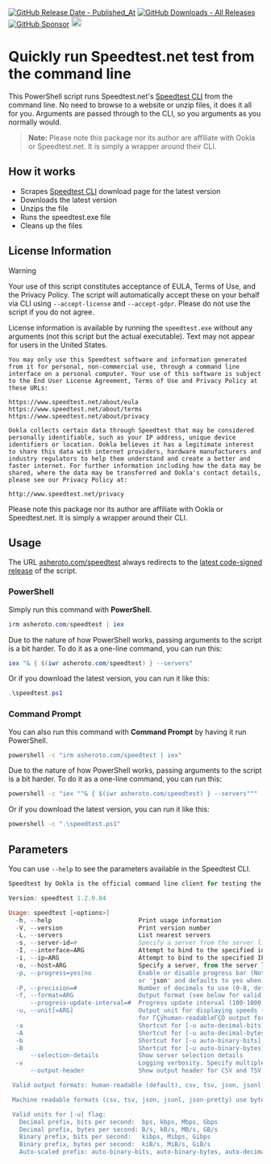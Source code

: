 [![GitHub Release Date - Published_At](https://img.shields.io/github/release-date/asheroto/speedtest)](https://github.com/asheroto/speedtest/releases)
[![GitHub Downloads - All Releases](https://img.shields.io/github/downloads/asheroto/speedtest/total)](https://github.com/asheroto/speedtest/releases)
[![GitHub Sponsor](https://img.shields.io/github/sponsors/asheroto?label=Sponsor&logo=GitHub)](https://github.com/sponsors/asheroto)
<a href="https://ko-fi.com/asheroto"><img src="https://ko-fi.com/img/githubbutton_sm.svg" alt="Ko-Fi Button" height="20px"></a>

# Quickly run Speedtest.net test from the command line

This PowerShell script runs Speedtest.net's [Speedtest CLI](https://www.speedtest.net/apps/cli) from the command line. No need to browse to a website or unzip files, it does it all for you. Arguments are passed through to the CLI, so you arguments as you normally would.

> **Note:** Please note this package nor its author are affiliate with Ookla or Speedtest.net. It is simply a wrapper around their CLI.

## How it works

-   Scrapes [Speedtest CLI](https://www.speedtest.net/apps/cli) download page for the latest version
-   Downloads the latest version
-   Unzips the file
-   Runs the speedtest.exe file
-   Cleans up the files

## License Information

> [!WARNING]  
> Your use of this script constitutes acceptance of EULA, Terms of Use, and the Privacy Policy. The script will automatically accept these on your behalf via CLI using `--accept-license` and `--accept-gdpr`. Please do not use the script if you do not agree.

License information is available by running the `speedtest.exe` without any arguments (not this script but the actual executable). Text may not appear for users in the United States.

```
You may only use this Speedtest software and information generated
from it for personal, non-commercial use, through a command line
interface on a personal computer. Your use of this software is subject
to the End User License Agreement, Terms of Use and Privacy Policy at
these URLs:

https://www.speedtest.net/about/eula
https://www.speedtest.net/about/terms
https://www.speedtest.net/about/privacy

Ookla collects certain data through Speedtest that may be considered
personally identifiable, such as your IP address, unique device
identifiers or location. Ookla believes it has a legitimate interest
to share this data with internet providers, hardware manufacturers and
industry regulators to help them understand and create a better and
faster internet. For further information including how the data may be
shared, where the data may be transferred and Ookla's contact details,
please see our Privacy Policy at:

http://www.speedtest.net/privacy
```

Please note this package nor its author are affiliate with Ookla or Speedtest.net. It is simply a wrapper around their CLI.

## Usage

The URL [asheroto.com/speedtest](https://asheroto.com/speedtest) always redirects to the [latest code-signed release](https://github.com/asheroto/speedtest/releases/latest/download/speedtest.ps1) of the script.

### PowerShell

Simply run this command with **PowerShell**.

```powershell
irm asheroto.com/speedtest | iex
```

Due to the nature of how PowerShell works, passing arguments to the script is a bit harder. To do it as a one-line command, you can run this:

```powershell
iex "& { $(iwr asheroto.com/speedtest) } --servers"
```

Or if you download the latest version, you can run it like this:

```powershell
.\speedtest.ps1
```

### Command Prompt

You can also run this command with **Command Prompt** by having it run PowerShell.

```bat
powershell -c "irm asheroto.com/speedtest | iex"
```

Due to the nature of how PowerShell works, passing arguments to the script is a bit harder. To do it as a one-line command, you can run this:

```bat
powershell -c "iex ""& { $(iwr asheroto.com/speedtest) } --servers"""
```

Or if you download the latest version, you can run it like this:

```bat
powershell -c ".\speedtest.ps1"
```

## Parameters

You can use `--help` to see the parameters available in the Speedtest CLI.

```powershell
Speedtest by Ookla is the official command line client for testing the speed and performance of your internet connection.

Version: speedtest 1.2.0.84

Usage: speedtest [<options>]
  -h, --help                        Print usage information
  -V, --version                     Print version number
  -L, --servers                     List nearest servers
  -s, --server-id=#                 Specify a server from the server list using its id
  -I, --interface=ARG               Attempt to bind to the specified interface when connecting to servers
  -i, --ip=ARG                      Attempt to bind to the specified IP address when connecting to servers
  -o, --host=ARG                    Specify a server, from the server list, using its host's fully qualified domain name
  -p, --progress=yes|no             Enable or disable progress bar (Note: only available for 'human-readable'
                                    or 'json' and defaults to yes when interactive)
  -P, --precision=#                 Number of decimals to use (0-8, default=2)
  -f, --format=ARG                  Output format (see below for valid formats)
      --progress-update-interval=#  Progress update interval (100-1000 milliseconds)
  -u, --unit[=ARG]                  Output unit for displaying speeds (Note: this is only applicable
                                    for ΓÇÿhuman-readableΓÇÖ output format and the default unit is Mbps)
  -a                                Shortcut for [-u auto-decimal-bits]
  -A                                Shortcut for [-u auto-decimal-bytes]
  -b                                Shortcut for [-u auto-binary-bits]
  -B                                Shortcut for [-u auto-binary-bytes]
      --selection-details           Show server selection details
  -v                                Logging verbosity. Specify multiple times for higher verbosity
      --output-header               Show output header for CSV and TSV formats

 Valid output formats: human-readable (default), csv, tsv, json, jsonl, json-pretty

 Machine readable formats (csv, tsv, json, jsonl, json-pretty) use bytes as the unit of measure with max precision

 Valid units for [-u] flag:
   Decimal prefix, bits per second:  bps, kbps, Mbps, Gbps
   Decimal prefix, bytes per second: B/s, kB/s, MB/s, GB/s
   Binary prefix, bits per second:   kibps, Mibps, Gibps
   Binary prefix, bytes per second:  kiB/s, MiB/s, GiB/s
   Auto-scaled prefix: auto-binary-bits, auto-binary-bytes, auto-decimal-bits, auto-decimal-bytes
```